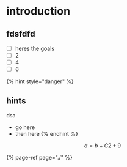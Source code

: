 # introduction

## fdsfdfd

* [ ] heres the goals
* [ ] 2
* [ ] 4
* [ ] 6

{% hint style="danger" %}
## hints

dsa

* go here
* then here
{% endhint %}



$$
a = b + C2 +9
$$



{% page-ref page="./" %}





